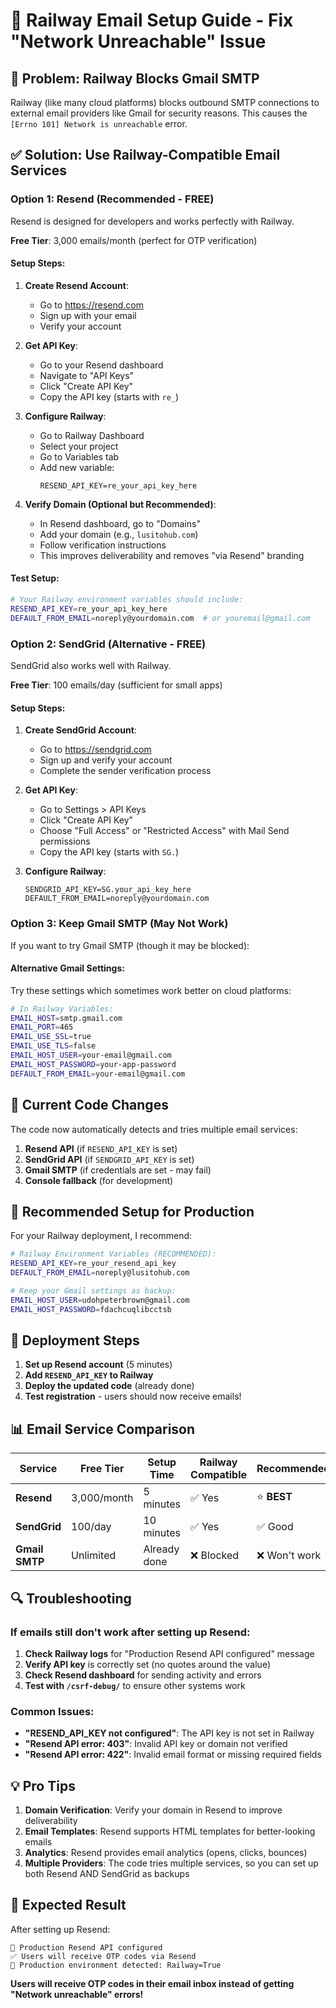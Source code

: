 # 📧 Railway Email Setup Guide - Fix "Network Unreachable" Issue

## 🚨 **Problem: Railway Blocks Gmail SMTP**

Railway (like many cloud platforms) blocks outbound SMTP connections to external email providers like Gmail for security reasons. This causes the `[Errno 101] Network is unreachable` error.

## ✅ **Solution: Use Railway-Compatible Email Services**

### **Option 1: Resend (Recommended - FREE)**

Resend is designed for developers and works perfectly with Railway.

**Free Tier**: 3,000 emails/month (perfect for OTP verification)

#### Setup Steps:

1. **Create Resend Account**:
   - Go to https://resend.com
   - Sign up with your email
   - Verify your account

2. **Get API Key**:
   - Go to your Resend dashboard
   - Navigate to "API Keys" 
   - Click "Create API Key"
   - Copy the API key (starts with `re_`)

3. **Configure Railway**:
   - Go to Railway Dashboard
   - Select your project
   - Go to Variables tab
   - Add new variable:
     ```
     RESEND_API_KEY=re_your_api_key_here
     ```

4. **Verify Domain (Optional but Recommended)**:
   - In Resend dashboard, go to "Domains"
   - Add your domain (e.g., `lusitohub.com`)
   - Follow verification instructions
   - This improves deliverability and removes "via Resend" branding

#### Test Setup:
```bash
# Your Railway environment variables should include:
RESEND_API_KEY=re_your_api_key_here
DEFAULT_FROM_EMAIL=noreply@yourdomain.com  # or youremail@gmail.com
```

### **Option 2: SendGrid (Alternative - FREE)**

SendGrid also works well with Railway.

**Free Tier**: 100 emails/day (sufficient for small apps)

#### Setup Steps:

1. **Create SendGrid Account**:
   - Go to https://sendgrid.com
   - Sign up and verify your account
   - Complete the sender verification process

2. **Get API Key**:
   - Go to Settings > API Keys
   - Click "Create API Key"
   - Choose "Full Access" or "Restricted Access" with Mail Send permissions
   - Copy the API key (starts with `SG.`)

3. **Configure Railway**:
   ```
   SENDGRID_API_KEY=SG.your_api_key_here
   DEFAULT_FROM_EMAIL=noreply@yourdomain.com
   ```

### **Option 3: Keep Gmail SMTP (May Not Work)**

If you want to try Gmail SMTP (though it may be blocked):

#### Alternative Gmail Settings:
Try these settings which sometimes work better on cloud platforms:

```bash
# In Railway Variables:
EMAIL_HOST=smtp.gmail.com
EMAIL_PORT=465
EMAIL_USE_SSL=true
EMAIL_USE_TLS=false
EMAIL_HOST_USER=your-email@gmail.com
EMAIL_HOST_PASSWORD=your-app-password
DEFAULT_FROM_EMAIL=your-email@gmail.com
```

## 🔧 **Current Code Changes**

The code now automatically detects and tries multiple email services:

1. **Resend API** (if `RESEND_API_KEY` is set)
2. **SendGrid API** (if `SENDGRID_API_KEY` is set) 
3. **Gmail SMTP** (if credentials are set - may fail)
4. **Console fallback** (for development)

## 🎯 **Recommended Setup for Production**

For your Railway deployment, I recommend:

```bash
# Railway Environment Variables (RECOMMENDED):
RESEND_API_KEY=re_your_resend_api_key
DEFAULT_FROM_EMAIL=noreply@lusitohub.com

# Keep your Gmail settings as backup:
EMAIL_HOST_USER=udohpeterbrown@gmail.com
EMAIL_HOST_PASSWORD=fdachcuqlibcctsb
```

## 🚀 **Deployment Steps**

1. **Set up Resend account** (5 minutes)
2. **Add `RESEND_API_KEY` to Railway**
3. **Deploy the updated code** (already done)
4. **Test registration** - users should now receive emails!

## 📊 **Email Service Comparison**

| Service | Free Tier | Setup Time | Railway Compatible | Recommended |
|---------|-----------|------------|-------------------|-------------|
| **Resend** | 3,000/month | 5 minutes | ✅ Yes | ⭐ **BEST** |
| **SendGrid** | 100/day | 10 minutes | ✅ Yes | ✅ Good |
| **Gmail SMTP** | Unlimited | Already done | ❌ Blocked | ❌ Won't work |

## 🔍 **Troubleshooting**

### If emails still don't work after setting up Resend:

1. **Check Railway logs** for "Production Resend API configured" message
2. **Verify API key** is correctly set (no quotes around the value)
3. **Check Resend dashboard** for sending activity and errors
4. **Test with `/csrf-debug/`** to ensure other systems work

### Common Issues:

- **"RESEND_API_KEY not configured"**: The API key is not set in Railway
- **"Resend API error: 403"**: Invalid API key or domain not verified
- **"Resend API error: 422"**: Invalid email format or missing required fields

## 💡 **Pro Tips**

1. **Domain Verification**: Verify your domain in Resend to improve deliverability
2. **Email Templates**: Resend supports HTML templates for better-looking emails
3. **Analytics**: Resend provides email analytics (opens, clicks, bounces)
4. **Multiple Providers**: The code tries multiple services, so you can set up both Resend AND SendGrid as backups

## 🎉 **Expected Result**

After setting up Resend:

```
📧 Production Resend API configured  
✅ Users will receive OTP codes via Resend
🚀 Production environment detected: Railway=True
```

**Users will receive OTP codes in their email inbox instead of getting "Network unreachable" errors!**